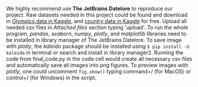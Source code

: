 We highly recommend use **The JetBrains Datelore** to reproduce our project. Raw datasets needed in this project could be found and download in [Olympics data in Kaggle](https://www.kaggle.com/heesoo37/120-years-of-olympic-history-athletes-and-results), and [country data in Kaggle](https://www.kaggle.com/andradaolteanu/country-mapping-iso-continent-region) for free. Upload all needed csv files in _Attached files_ section typing 'upload'. To run the whole program, _pandas_, _seaborn_, _numpy_, _plotly_, and _matplotlib_ libraries need to be installed in library manager of The JetBrains Datelore. To save image with _plotly_, the _kaleido_ package should be installed using `$ pip install -U kaleido` in terminal or search and install in library manager2. Running the code from final_code.py in the code cell would create all necessary csv files and automatically save all images into png figures. To preview images with _plotly_, one could uncomment `fig.show()` typing command+/ (for MacOS) or control+/ (for Windows) in the script. 
